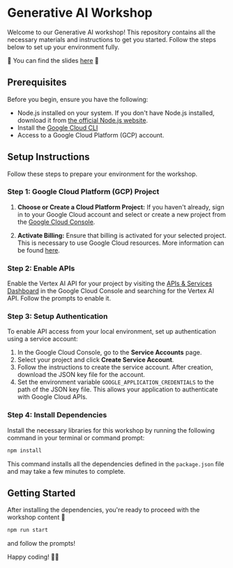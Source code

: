 # Generative AI Workshop

Welcome to our Generative AI workshop! This repository contains all the necessary materials and instructions to get you started. Follow the steps below to set up your environment fully.

💫 You can find the slides [here](https://docs.google.com/presentation/d/142JOfMkI0_Sj7XK7SniokK_ksZs0Qz-jQXO8UA0d84g/edit?usp=sharing) 💫 

## Prerequisites

Before you begin, ensure you have the following:

- Node.js installed on your system. If you don't have Node.js installed, download it from [the official Node.js website](https://nodejs.org/).
- Install the [Google Cloud CLI](https://cloud.google.com/sdk/docs/install)
- Access to a Google Cloud Platform (GCP) account.

## Setup Instructions

Follow these steps to prepare your environment for the workshop.

### Step 1: Google Cloud Platform (GCP) Project

1. **Choose or Create a Cloud Platform Project:** If you haven't already, sign in to your Google Cloud account and select or create a new project from the [Google Cloud Console](https://console.cloud.google.com/).

2. **Activate Billing:** Ensure that billing is activated for your selected project. This is necessary to use Google Cloud resources. More information can be found [here](https://cloud.google.com/billing/docs/how-to/modify-project).

### Step 2: Enable APIs

Enable the Vertex AI API for your project by visiting the [APIs & Services Dashboard](https://console.cloud.google.com/flows/enableapi?apiid=aiplatform.googleapis.com) in the Google Cloud Console and searching for the Vertex AI API. Follow the prompts to enable it.


### Step 3: Setup Authentication

To enable API access from your local environment, set up authentication using a service account:

1. In the Google Cloud Console, go to the **Service Accounts** page.
2. Select your project and click **Create Service Account**.
3. Follow the instructions to create the service account. After creation, download the JSON key file for the account.
4. Set the environment variable `GOOGLE_APPLICATION_CREDENTIALS` to the path of the JSON key file. This allows your application to authenticate with Google Cloud APIs.

### Step 4: Install Dependencies

Install the necessary libraries for this workshop by running the following command in your terminal or command prompt:

```bash
npm install
```
This command installs all the dependencies defined in the `package.json` file and may take a few minutes to complete.

## Getting Started

After installing the dependencies, you're ready to proceed with the workshop content 🎉

```bash
npm run start
```
and follow the prompts!

Happy coding! 🚀💜
